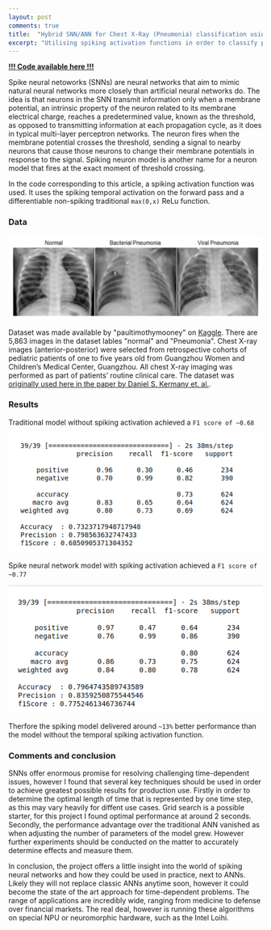 ```yaml
---
layout: post
comments: true
title:  "Hybrid SNN/ANN for Chest X-Ray (Pneumonia) classification using spiking activations"
excerpt: "Utilising spiking activation functions in order to classify pneumonia X-Ray images better than traditional activation functions"
---
```


[**!!! Code available here !!!**](https://github.com/littlemountainman/SNNXray)

Spike neural netoworks (SNNs) are neural networks that aim to mimic natural neural networks more closely than artificial neural networks do. The idea is that neurons in the SNN transmit information only when a membrane potential, an intrinsic property of the neuron related to its membrane electrical charge, reaches a predetermined value, known as the threshold, as opposed to transmitting information at each propagation cycle, as it does in typical multi-layer perceptron networks. The neuron fires when the membrane potential crosses the threshold, sending a signal to nearby neurons that cause those neurons to change their membrane potentials in response to the signal. Spiking neuron model is another name for a neuron model that fires at the exact moment of threshold crossing.

In the code corresponding to this article, a spiking activation function was used. It uses the spiking temporal activation on the forward pass and a differentiable non-spiking traditional ``` max(0,x) ``` ReLu function. 

### Data

![pneumoniadata](/assets/pneumoniadata.png)

Dataset was made available by "paultimothymooney" on [Kaggle](https://www.kaggle.com/datasets/paultimothymooney/chest-xray-pneumonia). There are 5,863 images in the dataset lables "normal" and "Pneumonia". Chest X-ray images (anterior-posterior) were selected from retrospective cohorts of pediatric patients of one to five years old from Guangzhou Women and Children’s Medical Center, Guangzhou. All chest X-ray imaging was performed as part of patients’ routine clinical care. The dataset was [originally used here in the paper by Daniel S. Kermany et. al.](https://www.cell.com/cell/fulltext/S0092-8674(18)30154-5). 

### Results

Traditional model without spiking activation achieved a `F1 score of ~0.68`

![tradmodel](/assets/tradmodel.png)

Spike neural network model with spiking activation achieved a `F1 score of ~0.77`

![snnmodel](/assets/snnmodel.png)

Therfore the spiking model delivered around `~13%` better performance than the model without the temporal spiking activation function. 


### Comments and conclusion

SNNs offer enormous promise for resolving challenging time-dependent issues, however I found that several key techniques should be used in order to achieve greatest possible results for production use. Firstly in order to determine the optimal length of time that is represented by one time step, as this may vary heavily for diffent use cases. Grid search is a possible starter, for this project I found optimal performance at around 2 seconds. Secondly, the performance advantage over the traditional ANN vanished as when adjusting the number of parameters of the model grew. However further experiments should be conducted on the matter to accurately determine effects and measure them.

In conclusion, the project offers a little insight into the world of spiking neural networks and how they could be used in practice, next to ANNs. Likely they will not replace classic ANNs anytime soon, however it could become the state of the art approach for time-dependent problems. The range of applications are incredibly wide, ranging from medicine to defense over financial markets. The real deal, however is running these algorithms on special NPU or neuromorphic hardware, such as the Intel Loihi.




